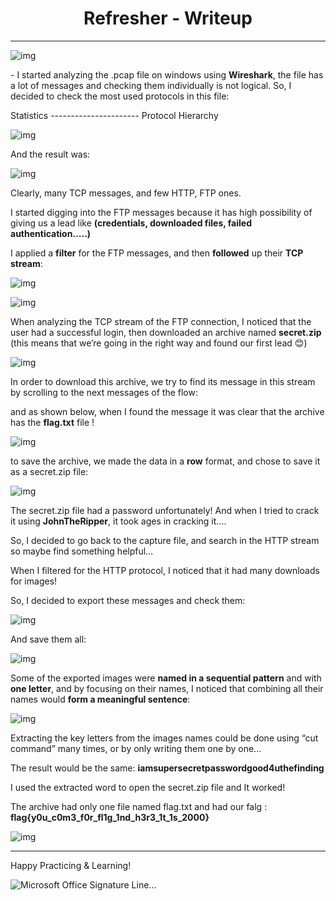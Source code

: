 <center><b><h1>Refresher - Writeup</h1></b></center>

***



![img](https://s2.loli.net/2023/11/28/UqVW2CczeghGKJl.jpg)

 

\- I started analyzing the .pcap file on windows using **Wireshark**, the file has a lot of messages and checking them individually is not logical. So, I decided to check the most used protocols in this file:

Statistics ---------------------- Protocol Hierarchy

![img](https://s2.loli.net/2023/11/28/LpDO4inN7I5h8zH.png)

And the result was:

![img](https://s2.loli.net/2023/11/28/snRXdbW8gIa7mHT.jpg)



Clearly, many TCP messages, and few HTTP, FTP ones.

I started digging into the FTP messages because it has high possibility of giving us a lead like **(**credentials, downloaded files, failed authentication…..**)**

I applied a **filter** for the FTP messages, and then **followed** up their **TCP stream**:

![img](https://s2.loli.net/2023/11/28/WGZl8kmrvHhX9A6.jpg)

![img](https://s2.loli.net/2023/11/28/8UrfvnmCcTHstQM.jpg)



When analyzing the TCP stream of the FTP connection, I noticed that the user had a successful login, then downloaded an archive named **secret.zip** (this means that we’re going in the right way and found our first lead 😊)

![img](https://s2.loli.net/2023/11/28/fWx6BLM8csezSOH.jpg)

In order to download this archive, we try to find its message in this stream by scrolling to the next messages of the flow:

and as shown below, when I found the message it was clear that the archive has the **flag.txt** file !

![img](https://s2.loli.net/2023/11/28/OwZK3sUaeFbGjT8.png)

 

to save the archive, we made the data in a **row** format, and chose to save it as a secret.zip file:

![img](https://s2.loli.net/2023/11/28/GPfLXpW4jSdNbAD.png)

The secret.zip file had a password unfortunately! And when I tried to crack it using **JohnTheRipper**, it took ages in cracking it….

So, I decided to go back to the capture file, and search in the HTTP stream so maybe find something helpful…

When I filtered for the HTTP protocol, I noticed that it had many downloads for images!

So, I decided to export these messages and check them:

 

![img](https://s2.loli.net/2023/11/28/IqtDmUOjKzEebNC.jpg)

And save them all:

![img](https://s2.loli.net/2023/11/28/OR2NnXLxiVozTw4.png)

Some of the exported images were **named in a sequential pattern** and with **one letter**, and by focusing on their names, I noticed that combining all their names would **form a meaningful sentence**:

 

![img](https://s2.loli.net/2023/11/28/FmAopTcfySz7b8h.png)

Extracting the key letters from the images names could be done using “cut command” many times, or by only writing them one by one…

The result would be the same:  **iamsupersecretpasswordgood4uthefinding**

I used the extracted word to open the secret.zip file and It worked!

The archive had only one file named flag.txt and had our falg : **flag{y0u_c0m3_f0r_fl1g_1nd_h3r3_1t_1s_2000}**



![img](https://s2.loli.net/2023/11/28/ARovH8BkaFwN6pz.png)

***

 Happy Practicing & Learning!

 ![Microsoft Office Signature Line...](https://s2.loli.net/2023/11/28/dIpkTqZsXwW4aiV.png)
